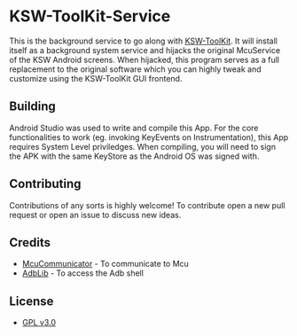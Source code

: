 # KSW-ToolKit-Service

This is the background service to go along with [KSW-ToolKit](https://github.com/Snaggly/KSW-ToolKit). It will install itself as a background system service and hijacks the original McuService of the KSW Android screens. When hijacked, this program serves as a full replacement to the original software which you can highly tweak and customize using the KSW-ToolKit GUI frontend.


## Building

Android Studio was used to write and compile this App. For the core functionalities to work (eg. invoking KeyEvents on Instrumentation), this App requires System Level priviledges. When compiling, you will need to sign the APK with the same KeyStore as the Android OS was signed with.

## Contributing

Contributions of any sorts is highly welcome! To contribute open a new pull request or open an issue to discuss new ideas.

## Credits

* [McuCommunicator](https://github.com/KswCarProject/McuCommunicator) - To communicate to Mcu
* [AdbLib](https://github.com/cgutman/AdbLib) - To access the Adb shell

## License

* [GPL v3.0](https://choosealicense.com/licenses/gpl-3.0/)
